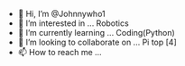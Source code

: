 - 👋 Hi, I’m @Johnnywho1
- 👀 I’m interested in ... Robotics
- 🌱 I’m currently learning ... Coding(Python)
- 💞️ I’m looking to collaborate on ... Pi top [4]
- 📫 How to reach me ...

<!---
Johnnywho1/Johnnywho1 is a ✨ special ✨ repository because its `README.md` (this file) appears on your GitHub profile.
You can click the Preview link to take a look at your changes.
--->
